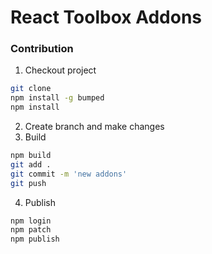 # React Toolbox Addons

### Contribution

1. Checkout project
```bash
git clone
npm install -g bumped
npm install
```
2. Create branch and make changes
3. Build
```bash
npm build
git add .
git commit -m 'new addons'
git push
```
4. Publish

```bash
npm login
npm patch
npm publish
```
